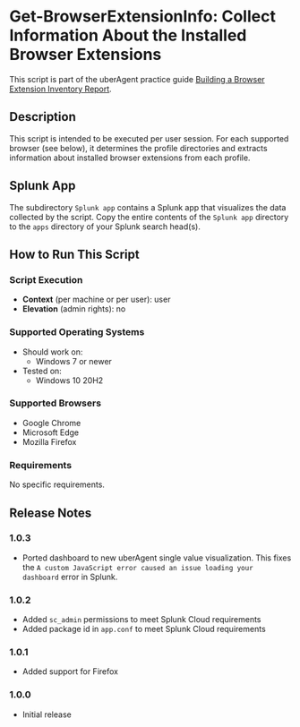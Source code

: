 # Get-BrowserExtensionInfo: Collect Information About the Installed Browser Extensions

This script is part of the uberAgent practice guide [Building a Browser Extension Inventory Report](https://uberagent.com/docs/uberagent/latest/practice-guides/building-a-browser-extension-inventory-report/).

## Description

This script is intended to be executed per user session. For each supported browser (see below), it determines the profile directories and extracts information about installed browser extensions from each profile.

## Splunk App

The subdirectory `Splunk app` contains a Splunk app that visualizes the data collected by the script. Copy the entire contents of the `Splunk app` directory to the `apps` directory of your Splunk search head(s).

## How to Run This Script

### Script Execution

- **Context** (per machine or per user): user
- **Elevation** (admin rights): no

### Supported Operating Systems

- Should work on:
  - Windows 7 or newer
- Tested on:
  - Windows 10 20H2

### Supported Browsers

- Google Chrome
- Microsoft Edge
- Mozilla Firefox

### Requirements

No specific requirements.

## Release Notes

### 1.0.3

- Ported dashboard to new uberAgent single value visualization. This fixes the `A custom JavaScript error caused an issue loading your dashboard` error in Splunk.

### 1.0.2

- Added `sc_admin` permissions to meet Splunk Cloud requirements
- Added package id in `app.conf` to meet Splunk Cloud requirements

### 1.0.1

- Added support for Firefox

### 1.0.0

- Initial release
